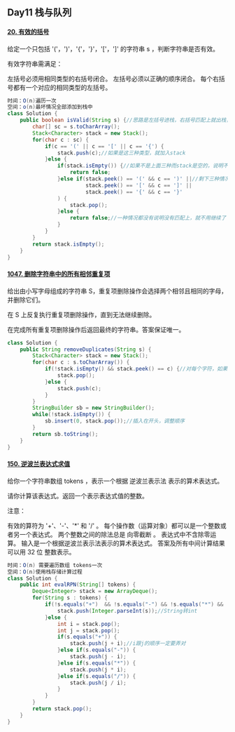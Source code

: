 ## Day11	栈与队列

#### [20. 有效的括号](https://leetcode.cn/problems/valid-parentheses/)

给定一个只包括 '('，')'，'{'，'}'，'['，']' 的字符串 s ，判断字符串是否有效。

有效字符串需满足：

左括号必须用相同类型的右括号闭合。
左括号必须以正确的顺序闭合。
每个右括号都有一个对应的相同类型的左括号。

```java
时间：O(n)遍历一次
空间：o(n)最坏情况全部添加到栈中
class Solution {
    public boolean isValid(String s) {//思路是左括号进栈，右括号匹配上就出栈，都能出栈说明完全匹配
        char[] sc = s.toCharArray();
        Stack<Character> stack = new Stack();
        for(char c : sc) {
            if(c == '(' || c == '[' || c == '{') {
                stack.push(c);//如果是这三种类型，就加入stack
            }else {
                if(stack.isEmpty()) {//如果不是上面三种而stack是空的，说明不匹配
                    return false;
                }else if(stack.peek() == '(' && c == ')' ||//剩下三种情况如果匹配上就出栈
                         stack.peek() == '[' && c == ']' ||
                         stack.peek() == '{' && c == '}'
                ) {
                    stack.pop();
                }else {
                    return false;//一种情况都没有说明没有匹配上，就不用继续了
                }
            }
        }
        return stack.isEmpty();  
    }
}
```

#### [1047. 删除字符串中的所有相邻重复项](https://leetcode.cn/problems/remove-all-adjacent-duplicates-in-string/)

给出由小写字母组成的字符串 S，重复项删除操作会选择两个相邻且相同的字母，并删除它们。

在 S 上反复执行重复项删除操作，直到无法继续删除。

在完成所有重复项删除操作后返回最终的字符串。答案保证唯一。

```java
class Solution {
    public String removeDuplicates(String s) {
        Stack<Character> stack = new Stack();
        for(char c : s.toCharArray()) {
            if(!stack.isEmpty() && stack.peek() == c) {//对每个字符，如果等于stack栈顶的，就消除
                stack.pop();
            }else {
                stack.push(c);
            }
        }
        StringBuilder sb = new StringBuilder();
        while(!stack.isEmpty()) {
            sb.insert(0, stack.pop());//插入在开头，调整顺序
        }
        return sb.toString();
    }
}
```

#### [150. 逆波兰表达式求值](https://leetcode.cn/problems/evaluate-reverse-polish-notation/)

给你一个字符串数组 tokens ，表示一个根据 逆波兰表示法 表示的算术表达式。

请你计算该表达式。返回一个表示表达式值的整数。

注意：

有效的算符为 '+'、'-'、'*' 和 '/' 。
每个操作数（运算对象）都可以是一个整数或者另一个表达式。
两个整数之间的除法总是 向零截断 。
表达式中不含除零运算。
输入是一个根据逆波兰表示法表示的算术表达式。
答案及所有中间计算结果可以用 32 位 整数表示。

```java
时间：O(n) 需要遍历数组 tokens一次
空间：O(n)使用栈存储计算过程
class Solution {
    public int evalRPN(String[] tokens) {
        Deque<Integer> stack = new ArrayDeque();
        for(String s : tokens) {
            if(!s.equals("+")  && !s.equals("-") && !s.equals("*") && !s.equals("/")) {
                stack.push(Integer.parseInt(s));//String转int
            }else {
                int i = stack.pop();
                int j = stack.pop();
                if(s.equals("+")) {
                    stack.push(j + i);//i跟j的顺序一定要弄对
                }else if(s.equals("-")) {
                    stack.push(j - i);
                }else if(s.equals("*")) {
                    stack.push(j * i);
                }else if(s.equals("/")) {
                    stack.push(j / i);
                }
            }
        }
        return stack.pop();
    }
}
```

